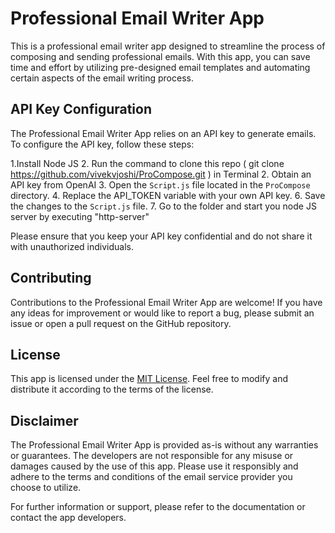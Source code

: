 # Professional Email Writer App

This is a professional email writer app designed to streamline the process of composing and sending professional emails. With this app, you can save time and effort by utilizing pre-designed email templates and automating certain aspects of the email writing process.



## API Key Configuration

The Professional Email Writer App relies on an API key to generate  emails. To configure the API key, follow these steps:

  1.Install Node JS
  2. Run the command to clone this repo ( git clone https://github.com/vivekvjoshi/ProCompose.git ) in Terminal 
  2. Obtain an API key from OpenAI
  3. Open the `Script.js` file located in the `ProCompose` directory.
  4. Replace the API_TOKEN  variable with your own API key.
  6. Save the changes to the `Script.js` file.
  7. Go to the folder and start you node JS server by executing "http-server"

Please ensure that you keep your API key confidential and do not share it with unauthorized individuals.

## Contributing

Contributions to the Professional Email Writer App are welcome! If you have any ideas for improvement or would like to report a bug, please submit an issue or open a pull request on the GitHub repository.

## License

This app is licensed under the [MIT License](LICENSE.md). Feel free to modify and distribute it according to the terms of the license.

## Disclaimer

The Professional Email Writer App is provided as-is without any warranties or guarantees. The developers are not responsible for any misuse or damages caused by the use of this app. Please use it responsibly and adhere to the terms and conditions of the email service provider you choose to utilize.

For further information or support, please refer to the documentation or contact the app developers.
